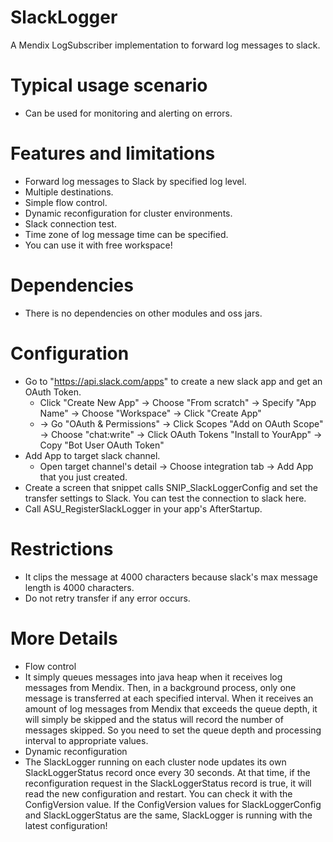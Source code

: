 # SlackLogger
A Mendix LogSubscriber implementation to forward log messages to slack.
# Typical usage scenario
* Can be used for monitoring and alerting on errors.
# Features and limitations
* Forward log messages to Slack by specified log level.
* Multiple destinations.
* Simple flow control.
* Dynamic reconfiguration for cluster environments.
* Slack connection test.
* Time zone of log message time can be specified.
* You can use it with free workspace!
# Dependencies
* There is no dependencies on other modules and oss jars.
# Configuration
* Go to "https://api.slack.com/apps" to create a new slack app and get an OAuth Token.
  * Click "Create New App" -> Choose "From scratch" -> Specify "App Name" -> Choose "Workspace" -> Click "Create App"
  *   -> Go "OAuth & Permissions" -> Click Scopes "Add on OAuth Scope" ->  Choose "chat:write"  -> Click OAuth Tokens "Install to YourApp" -> Copy "Bot User OAuth Token"
* Add App to target slack channel.
  * Open target channel's detail -> Choose integration tab -> Add App that you just created.
* Create a screen that snippet calls SNIP_SlackLoggerConfig and set the transfer settings to Slack. You can test the connection to slack here.
* Call ASU_RegisterSlackLogger in your app's AfterStartup.
# Restrictions
* It clips the message at 4000 characters because slack's max message length is 4000 characters.
* Do not retry transfer if any error occurs.
# More Details
* Flow control
* It simply queues messages into java heap when it receives log messages from Mendix. Then, in a background process, only one message is transferred at each specified interval. When it receives an amount of log messages from Mendix that exceeds the queue depth, it will simply be skipped and the status will record the number of messages skipped. So you need to set the queue depth and processing interval to appropriate values.
* Dynamic reconfiguration
* The SlackLogger running on each cluster node updates its own SlackLoggerStatus record once every 30 seconds. At that time, if the reconfiguration request in the SlackLoggerStatus record is true, it will read the new configuration and restart. You can check it with the ConfigVersion value. If the ConfigVersion values for SlackLoggerConfig and SlackLoggerStatus are the same, SlackLogger is running with the latest configuration!
